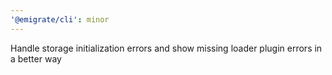 ```yaml
---
'@emigrate/cli': minor
---
```


Handle storage initialization errors and show missing loader plugin errors in a better way
